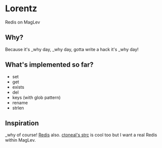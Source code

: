 # Lorentz

Redis on MagLev

## Why?

Because it's \_why day, \_why day, gotta write a hack it's \_why day!

## What's implemented so far?

* set
* get
* exists
* del
* keys (with glob pattern)
* rename
* strlen

## Inspiration

\_why of course! [Redis](http://redis.io) also. [ctoneal's strc](https://github.com/ctoneal/strc) is cool too but I want a real Redis within MagLev.
